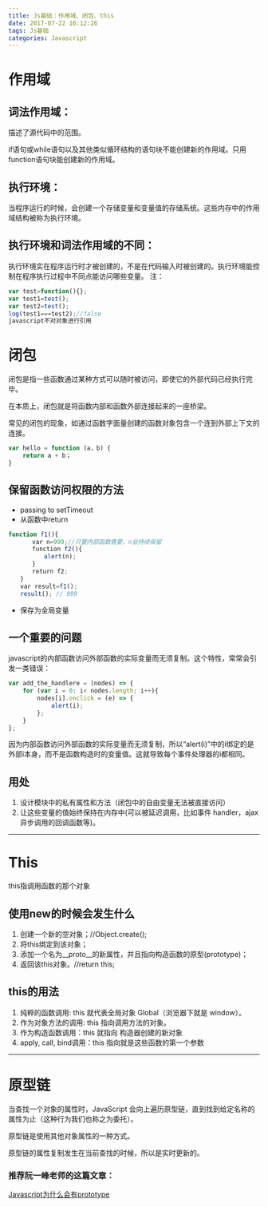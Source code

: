 ```yaml
---
title: Js基础：作用域、闭包、this
date: 2017-07-22 16:12:26
tags: Js基础
categories: Javascript
---
```

# 作用域
## 词法作用域：
描述了源代码中的范围。

if语句或while语句以及其他类似循环结构的语句块不能创建新的作用域。只用function语句块能创建新的作用域。
## 执行环境：
当程序运行的时候，会创建一个存储变量和变量值的存储系统。这些内存中的作用域结构被称为执行环境。

## 执行环境和词法作用域的不同：
执行环境实在程序运行时才被创建的，不是在代码输入时被创建的。执行环境能控制在程序执行过程中不同点能访问哪些变量。
注：
```javascript
var test=function(){};
var test1=test();
var test2=test();
log(test1===test2);//false
javascript不对对象进行引用
```

<!-- more -->

# 闭包
闭包是指一些函数通过某种方式可以随时被访问，即使它的外部代码已经执行完毕。

在本质上，闭包就是将函数内部和函数外部连接起来的一座桥梁。

常见的闭包的现象，如通过函数字面量创建的函数对象包含一个连到外部上下文的连接。
```javascript
var hello = function (a，b) {
	return a + b；
}
```

## 保留函数访问权限的方法

* passing to setTimeout
* 从函数中return
```javascript
function f1(){
　　　　var n=999;//只要内部函数需要，n会持续保留
　　　　function f2(){
　　　　　　alert(n);
　　　　}
　　　　return f2;
　　}
　　var result=f1();
　　result(); // 999
```

* 保存为全局变量

## 一个重要的问题
javascript的内部函数访问外部函数的实际变量而无须复制。这个特性，常常会引发一类错误：
```javascript
var add_the_handlere = (nodes) => {
	for (var i = 0; i< nodes.length; i++){
		nodes[i].onclick = (e) => {
			alert(i);
		};
	}
};
```
因为内部函数访问外部函数的实际变量而无须复制，所以“alert(i)”中的i绑定的是外部i本身，而不是函数构造时的变量值。这就导致每个事件处理器的i都相同。

## 用处

1. 设计模块中的私有属性和方法（闭包中的自由变量无法被直接访问）
2. 让这些变量的值始终保持在内存中(可以被延迟调用，比如事件 handler，ajax 异步调用的回调函数等)。


---

# This

this指调用函数的那个对象

## 使用new的时候会发生什么

1. 创建一个新的空对象；//Object.create();
2. 将this绑定到该对象；
3. 添加一个名为__proto__的新属性，并且指向构造函数的原型(prototype)；
4. 返回该this对象。//return this;

## this的用法
1. 纯粹的函数调用: this 就代表全局对象 Global（浏览器下就是 window）。
2. 作为对象方法的调用: this 指向调用方法的对象。
3. 作为构造函数调用：this 就指向 构造器创建的新对象
4. apply, call, bind调用：this 指向就是这些函数的第一个参数
---
# 原型链
当查找一个对象的属性时，JavaScript 会向上遍历原型链，直到找到给定名称的属性为止（这种行为我们也称之为委托）。

原型链是使用其他对象属性的一种方式。

原型链的属性复制发生在当前查找的时候，所以是实时更新的。

### 推荐阮一峰老师的这篇文章：

[Javascript为什么会有prototype](http://www.ruanyifeng.com/blog/2011/06/designing_ideas_of_inheritance_mechanism_in_javascript.html)
